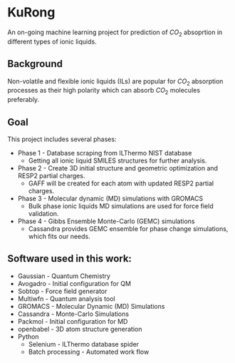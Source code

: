 # KuRong
An on-going machine learning project for prediction of $CO_2$ absoprtion in different types of ionic liquids. 

## Background 
Non-volatile and flexible ionic liquids (ILs) are popular for $CO_2$ absorption processes as their high polarity which can absorb $CO_2$ molecules preferably.

## Goal

This project includes several phases:
* Phase 1 - Database scraping from ILThermo NIST database
  * Getting all ionic liquid SMILES structures for further analysis.
* Phase 2 - Create 3D initial structure and geometric optimization and RESP2 partial charges.
  * GAFF will be created for each atom with updated RESP2 partial charges.
* Phase 3 - Molecular dynamic (MD) simulations with GROMACS
  * Bulk phase ionic liquids MD simulations are used for force field validation.
* Phase 4 - Gibbs Ensemble Monte-Carlo (GEMC) simulations
  * Cassandra provides GEMC ensemble for phase change simulations, which fits our needs.



## Software used in this work:

* Gaussian  -  Quantum Chemistry
* Avogadro - Initial configuration for QM
* Sobtop - Force field generator
* Multiwfn - Quantum analysis tool
* GROMACS - Molecular Dynamic (MD) Simulations
* Cassandra - Monte-Carlo Simulations
* Packmol - Initial configuration for MD
* openbabel - 3D atom structure generation
* Python 
  * Selenium - ILThermo database spider
  * Batch processing - Automated work flow
